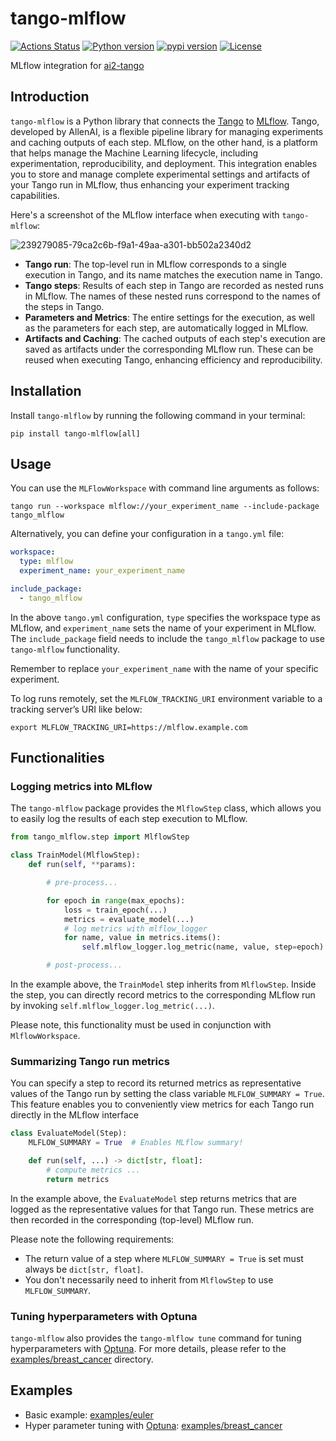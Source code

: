 # tango-mlflow

[![Actions Status](https://github.com/altescy/tango-mlflow/workflows/CI/badge.svg)](https://github.com/altescy/tango-mlflow/actions/workflows/ci.yml)
[![Python version](https://img.shields.io/pypi/pyversions/tango-mlflow)](https://github.com/altescy/tango-mlflow)
[![pypi version](https://img.shields.io/pypi/v/tango-mlflow)](https://pypi.org/project/tango-mlflow/)
[![License](https://img.shields.io/github/license/altescy/tango-mlflow)](https://github.com/altescy/tango-mlflow/blob/main/LICENSE)

MLflow integration for [ai2-tango](https://github.com/allenai/tango)

## Introduction

`tango-mlflow` is a Python library that connects the [Tango](https://github.com/allenai/tango) to [MLflow](https://mlflow.org/).
Tango, developed by AllenAI, is a flexible pipeline library for managing experiments and caching outputs of each step.
MLflow, on the other hand, is a platform that helps manage the Machine Learning lifecycle, including experimentation, reproducibility, and deployment.
This integration enables you to store and manage complete experimental settings and artifacts of your Tango run in MLflow, thus enhancing your experiment tracking capabilities.

Here's a screenshot of the MLflow interface when executing with `tango-mlflow`:

![239279085-79ca2c6b-f9a1-49aa-a301-bb502a2340d2](https://github.com/altescy/tango-mlflow/assets/16734471/d41c6d08-faec-4ea0-8b23-fbc8c6147626)

- **Tango run**: The top-level run in MLflow corresponds to a single execution in Tango, and its name matches the execution name in Tango.
- **Tango steps**: Results of each step in Tango are recorded as nested runs in MLflow. The names of these nested runs correspond to the names of the steps in Tango.
- **Parameters and Metrics**: The entire settings for the execution, as well as the parameters for each step, are automatically logged in MLflow.
- **Artifacts and Caching**: The cached outputs of each step's execution are saved as artifacts under the corresponding MLflow run. These can be reused when executing Tango, enhancing efficiency and reproducibility.

## Installation

Install `tango-mlflow` by running the following command in your terminal:

```shell
pip install tango-mlflow[all]
```

## Usage

You can use the `MLFlowWorkspace` with command line arguments as follows:

```shell
tango run --workspace mlflow://your_experiment_name --include-package tango_mlflow
```

Alternatively, you can define your configuration in a `tango.yml` file:

```tango.yml
workspace:
  type: mlflow
  experiment_name: your_experiment_name

include_package:
  - tango_mlflow
```

In the above `tango.yml` configuration, `type` specifies the workspace type as MLflow, and `experiment_name` sets the name of your experiment in MLflow.
The `include_package` field needs to include the `tango_mlflow` package to use `tango-mlflow` functionality.

Remember to replace `your_experiment_name` with the name of your specific experiment.

To log runs remotely, set the `MLFLOW_TRACKING_URI` environment variable to a tracking server’s URI like below:

```shell
export MLFLOW_TRACKING_URI=https://mlflow.example.com
```

## Functionalities

### Logging metrics into MLflow

The `tango-mlflow` package provides the `MlflowStep` class, which allows you to easily log the results of each step execution to MLflow.

```python
from tango_mlflow.step import MlflowStep

class TrainModel(MlflowStep):
    def run(self, **params):

        # pre-process...

        for epoch in range(max_epochs):
            loss = train_epoch(...)
            metrics = evaluate_model(...)
            # log metrics with mlflow_logger
            for name, value in metrics.items():
                self.mlflow_logger.log_metric(name, value, step=epoch)

        # post-process...
```

In the example above, the `TrainModel` step inherits from `MlflowStep`.
Inside the step, you can directly record metrics to the corresponding MLflow run by invoking `self.mlflow_logger.log_metric(...)`.

Please note, this functionality must be used in conjunction with `MlflowWorkspace`.

### Summarizing Tango run metrics

You can specify a step to record its returned metrics as representative values of the Tango run by setting the class variable `MLFLOW_SUMMARY = True`.
This feature enables you to conveniently view metrics for each Tango run directly in the MLflow interface

```python
class EvaluateModel(Step):
    MLFLOW_SUMMARY = True  # Enables MLflow summary!

    def run(self, ...) -> dict[str, float]:
        # compute metrics ...
        return metrics
```

In the example above, the `EvaluateModel` step returns metrics that are logged as the representative values for that Tango run. These metrics are then recorded in the corresponding (top-level) MLflow run.

Please note the following requirements:
- The return value of a step where `MLFLOW_SUMMARY = True` is set must always be `dict[str, float]`.
- You don't necessarily need to inherit from `MlflowStep` to use `MLFLOW_SUMMARY`.

### Tuning hyperparameters with Optuna

`tango-mlflow` also provides the `tango-mlflow tune` command for tuning hyperparameters with [Optuna](https://optuna.org/).
For more details, please refer to the [examples/breast_cancer](https://github.com/altescy/tango-mlflow/tree/main/examples/breast_cancer) directory.

## Examples

- Basic example: [examples/euler](https://github.com/altescy/tango-mlflow/tree/main/examples/euler)
- Hyper parameter tuning with [Optuna](https://optuna.org/): [examples/breast_cancer](https://github.com/altescy/tango-mlflow/tree/main/examples/breast_cancer)
